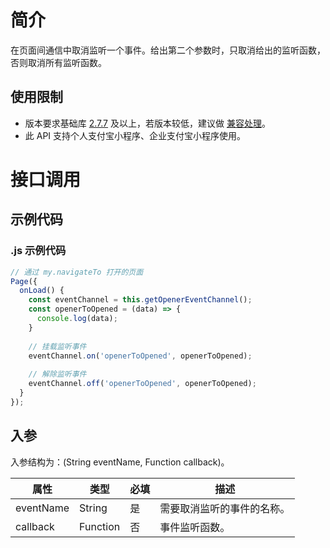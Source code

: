 
# 简介
在页面间通信中取消监听一个事件。给出第二个参数时，只取消给出的监听函数，否则取消所有监听函数。

## 使用限制

- 版本要求基础库 [2.7.7](https://opendocs.alipay.com/mini/framework/lib-upgrade-v2) 及以上，若版本较低，建议做 [兼容处理](https://opendocs.alipay.com/mini/framework/compatibility)。
- 此 API 支持个人支付宝小程序、企业支付宝小程序使用。

# 接口调用

## 示例代码

### .js 示例代码

```JavaScript
// 通过 my.navigateTo 打开的页面
Page({
  onLoad() {
    const eventChannel = this.getOpenerEventChannel();
    const openerToOpened = (data) => {
      console.log(data);
    }
    
    // 挂载监听事件
    eventChannel.on('openerToOpened', openerToOpened);
    
    // 解除监听事件
    eventChannel.off('openerToOpened', openerToOpened);
  }
});
```

## 入参
入参结构为：(String eventName, Function callback)。

| **属性** | **类型** | **必填** | **描述** |
| --- | --- | --- | --- |
| eventName | String | 是 | 需要取消监听的事件的名称。 |
| callback | Function | 否 | 事件监听函数。 |
